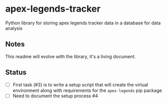 # apex-legends-tracker
Python library for storing apex legends tracker data in a database for data analysis

## Notes
This readme will evolve with the library, it's a living document.

## Status
- [ ] First task (#3) is to write a setup script that will create the virtual environment along with requirements for the `apex-legends` pip package
- [ ] Need to document the setup process #4
